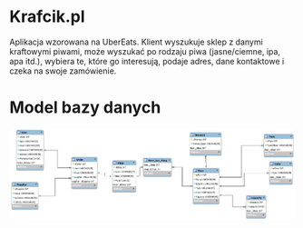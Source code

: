 # Krafcik.pl
Aplikacja wzorowana na UberEats. Klient wyszukuje sklep z danymi kraftowymi piwami, może wyszukać po rodzaju piwa (jasne/ciemne, ipa, apa itd.), wybiera te, które go interesują, podaje adres, dane kontaktowe i czeka na swoje zamówienie.
 # Model bazy danych
![Db schemat](./db_schema.png)
